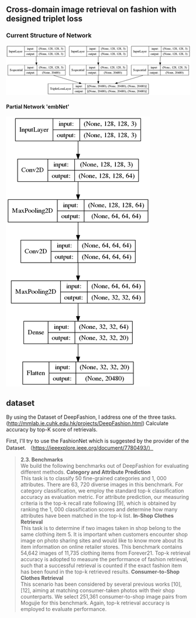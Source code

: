 ## Cross-domain image retrieval on fashion with designed triplet loss
### Current Structure of Network
![tripletNet](./sup/tripletNetWithSequential.png)
#### Partial Network 'embNet'
![embNet](./sup/embNet.png) 

## dataset
By using the Dataset of DeepFashion, I address one of the three tasks.
 (http://mmlab.ie.cuhk.edu.hk/projects/DeepFashion.html)
Calculate accuracy by top-K score of retrievals.   

First, I'll try to use the FashionNet which is suggested by the provider of the Dataset.
（https://ieeexplore.ieee.org/document/7780493/）
> **2.3. Benchmarks**<br>
We build the following benchmarks out of DeepFashion for evaluating different methods.
> **Category and Attribute Prediction**<br>
This task is to classify 50 fine-grained categories and 1, 000 attributes. There are 63, 720 diverse images in this benchmark. For category classification, we employ the standard top-k classification accuracy as evaluation metric. For attribute prediction, our measuring criteria is the top-k recall rate following [9], which is obtained by ranking the 1, 000 classification scores and determine how many attributes have been matched in the top-k list.
> **In-Shop Clothes Retrieval**<br>
This task is to determine if two images taken in shop belong to the same clothing item 5. It is important when customers encounter shop image on photo sharing sites and would like to know more about its item information on online retailer stores. This benchmark contains 54,642 images of 11,735 clothing items from Forever21. Top-k retrieval accuracy is adopted to measure the performance of fashion retrieval, such that a successful retrieval is counted if the exact fashion item has been found in the top-k retrieved results.
> **Consumer-to-Shop Clothes Retrieval**<br>
This scenario has been considered by several previous works [10], [12], aiming at matching consumer-taken photos with their shop counterparts. We select 251,361 consumer-to-shop image pairs from Mogujie for this benchmark. Again, top-k retrieval accuracy is employed to evaluate performance.



